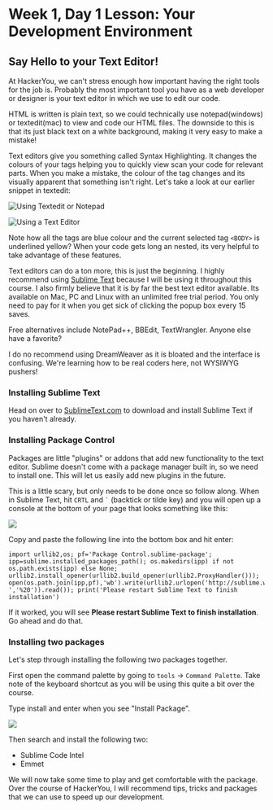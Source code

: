 # Week 1, Day 1 Lesson: Your Development Environment

## Say Hello to your Text Editor!
At HackerYou, we can't stress enough how important having the right tools for the job is. Probably the most important tool you have as a web developer or designer is your text editor in which we use to edit our code.

HTML is written is plain text, so we could technically use notepad(windows) or textedit(mac) to view and code our HTML files. The downside to this is that its just black text on a white background, making it very easy to make a mistake!

Text editors give you something called Syntax Highlighting. It changes the colours of your tags helping you to quickly view scan your code for relevant parts. When you make a mistake, the colour of the tag changes and its visually apparent that something isn't right. Let's take a look at our earlier snippet in textedit:

![Using Textedit or Notepad](http://wes.io/IJBn/Screen%20Shot%202012-07-24%20at%203.11.49%20PM.png)


![Using a Text Editor](http://wes.io/IINV/Screen%20Shot%202012-07-24%20at%203.15.00%20PM.png)

Note how all the tags are blue colour and the current selected tag `<BODY>` is underlined yellow? When your code gets long an nested, its very helpful to take advantage of these features.

Text editors can do a ton more, this is just the beginning. I highly recommend using [Sublime Text](http://www.sublimetext.com/) because I will be using it throughout this course. I also firmly believe that it is by far the best text editor available. Its available on Mac, PC and Linux with an unlimited free trial period. You only need to pay for it when you get sick of clicking the popup box every 15 saves. 

Free alternatives include NotePad++, BBEdit, TextWrangler. Anyone else have a favorite?

I do no recommend using DreamWeaver as it is bloated and the interface is confusing. We're learning how to be real coders here, not WYSIWYG pushers!

### Installing Sublime Text
Head on over to [SublimeText.com](http://www.sublimetext.com/) to download and install Sublime Text if you haven't already.

### Installing Package Control
Packages are little "plugins" or addons that add new functionality to the text editor. Sublime doesn't come with a package manager built in, so we need to install one. This will let us easily add new plugins in the future.

This is a little scary, but only needs to be done once so follow along. When in Sublime Text, hit `CRTL` and <code>`</code> (backtick or tilde key) and you will open up a console at the bottom of your page that looks something like this:

![](http://wes.io/Ne1S/content)

Copy and paste the following line into the bottom box and hit enter:

	import urllib2,os; pf='Package Control.sublime-package'; ipp=sublime.installed_packages_path(); os.makedirs(ipp) if not os.path.exists(ipp) else None; urllib2.install_opener(urllib2.build_opener(urllib2.ProxyHandler())); open(os.path.join(ipp,pf),'wb').write(urllib2.urlopen('http://sublime.wbond.net/'+pf.replace(' ','%20')).read()); print('Please restart Sublime Text to finish installation')

If it worked, you will see **Please restart Sublime Text to finish installation**. Go ahead and do that.

### Installing two packages
Let's step through installing the following two packages together. 

First open the command palette by going to `tools` → `Command Palette`. Take note of the keyboard shortcut as you will be using this quite a bit over the course.

Type install and enter when you see "Install Package".

![](http://wes.io/Nebk/content)

Then search and install the following two:

* Sublime Code Intel
* Emmet

We will now take some time to play and get comfortable with the package. Over the course of HackerYou, I will recommend tips, tricks and packages that we can use to speed up our development.